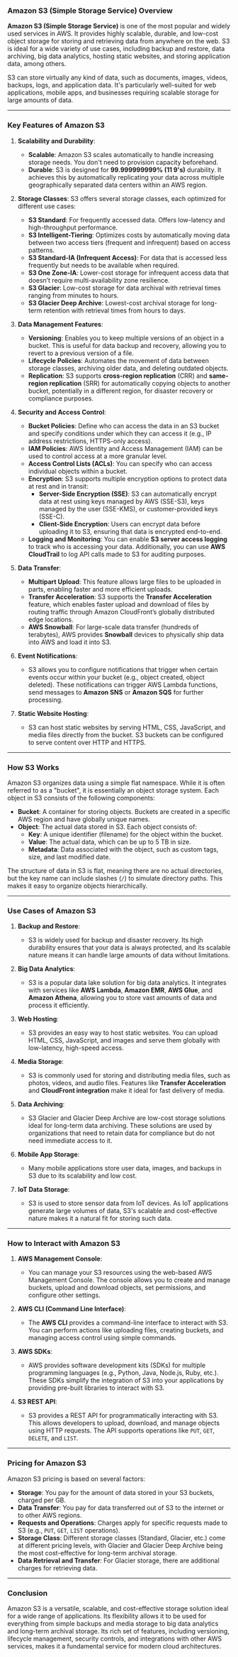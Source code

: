 ### **Amazon S3 (Simple Storage Service) Overview**

**Amazon S3 (Simple Storage Service)** is one of the most popular and widely used services in AWS. It provides highly scalable, durable, and low-cost object storage for storing and retrieving data from anywhere on the web. S3 is ideal for a wide variety of use cases, including backup and restore, data archiving, big data analytics, hosting static websites, and storing application data, among others.

S3 can store virtually any kind of data, such as documents, images, videos, backups, logs, and application data. It's particularly well-suited for web applications, mobile apps, and businesses requiring scalable storage for large amounts of data.

---

### **Key Features of Amazon S3**

1. **Scalability and Durability**:
   - **Scalable**: Amazon S3 scales automatically to handle increasing storage needs. You don't need to provision capacity beforehand.
   - **Durable**: S3 is designed for **99.999999999% (11 9's)** durability. It achieves this by automatically replicating your data across multiple geographically separated data centers within an AWS region.
   
2. **Storage Classes**:
   S3 offers several storage classes, each optimized for different use cases:
   - **S3 Standard**: For frequently accessed data. Offers low-latency and high-throughput performance.
   - **S3 Intelligent-Tiering**: Optimizes costs by automatically moving data between two access tiers (frequent and infrequent) based on access patterns.
   - **S3 Standard-IA (Infrequent Access)**: For data that is accessed less frequently but needs to be available when required.
   - **S3 One Zone-IA**: Lower-cost storage for infrequent access data that doesn’t require multi-availability zone resilience.
   - **S3 Glacier**: Low-cost storage for data archival with retrieval times ranging from minutes to hours.
   - **S3 Glacier Deep Archive**: Lowest-cost archival storage for long-term retention with retrieval times from hours to days.

3. **Data Management Features**:
   - **Versioning**: Enables you to keep multiple versions of an object in a bucket. This is useful for data backup and recovery, allowing you to revert to a previous version of a file.
   - **Lifecycle Policies**: Automates the movement of data between storage classes, archiving older data, and deleting outdated objects.
   - **Replication**: S3 supports **cross-region replication** (CRR) and **same-region replication** (SRR) for automatically copying objects to another bucket, potentially in a different region, for disaster recovery or compliance purposes.

4. **Security and Access Control**:
   - **Bucket Policies**: Define who can access the data in an S3 bucket and specify conditions under which they can access it (e.g., IP address restrictions, HTTPS-only access).
   - **IAM Policies**: AWS Identity and Access Management (IAM) can be used to control access at a more granular level.
   - **Access Control Lists (ACLs)**: You can specify who can access individual objects within a bucket.
   - **Encryption**: S3 supports multiple encryption options to protect data at rest and in transit:
     - **Server-Side Encryption (SSE)**: S3 can automatically encrypt data at rest using keys managed by AWS (SSE-S3), keys managed by the user (SSE-KMS), or customer-provided keys (SSE-C).
     - **Client-Side Encryption**: Users can encrypt data before uploading it to S3, ensuring that data is encrypted end-to-end.
   - **Logging and Monitoring**: You can enable **S3 server access logging** to track who is accessing your data. Additionally, you can use **AWS CloudTrail** to log API calls made to S3 for auditing purposes.

5. **Data Transfer**:
   - **Multipart Upload**: This feature allows large files to be uploaded in parts, enabling faster and more efficient uploads.
   - **Transfer Acceleration**: S3 supports the **Transfer Acceleration** feature, which enables faster upload and download of files by routing traffic through Amazon CloudFront’s globally distributed edge locations.
   - **AWS Snowball**: For large-scale data transfer (hundreds of terabytes), AWS provides **Snowball** devices to physically ship data into AWS and load it into S3.

6. **Event Notifications**:
   - S3 allows you to configure notifications that trigger when certain events occur within your bucket (e.g., object created, object deleted). These notifications can trigger AWS Lambda functions, send messages to **Amazon SNS** or **Amazon SQS** for further processing.

7. **Static Website Hosting**:
   - S3 can host static websites by serving HTML, CSS, JavaScript, and media files directly from the bucket. S3 buckets can be configured to serve content over HTTP and HTTPS.

---

### **How S3 Works**

Amazon S3 organizes data using a simple flat namespace. While it is often referred to as a "bucket", it is essentially an object storage system. Each object in S3 consists of the following components:
- **Bucket**: A container for storing objects. Buckets are created in a specific AWS region and have globally unique names.
- **Object**: The actual data stored in S3. Each object consists of:
  - **Key**: A unique identifier (filename) for the object within the bucket.
  - **Value**: The actual data, which can be up to 5 TB in size.
  - **Metadata**: Data associated with the object, such as custom tags, size, and last modified date.

The structure of data in S3 is flat, meaning there are no actual directories, but the key name can include slashes (`/`) to simulate directory paths. This makes it easy to organize objects hierarchically.

---

### **Use Cases of Amazon S3**

1. **Backup and Restore**:
   - S3 is widely used for backup and disaster recovery. Its high durability ensures that your data is always protected, and its scalable nature means it can handle large amounts of data without limitations.

2. **Big Data Analytics**:
   - S3 is a popular data lake solution for big data analytics. It integrates with services like **AWS Lambda**, **Amazon EMR**, **AWS Glue**, and **Amazon Athena**, allowing you to store vast amounts of data and process it efficiently.

3. **Web Hosting**:
   - S3 provides an easy way to host static websites. You can upload HTML, CSS, JavaScript, and images and serve them globally with low-latency, high-speed access.

4. **Media Storage**:
   - S3 is commonly used for storing and distributing media files, such as photos, videos, and audio files. Features like **Transfer Acceleration** and **CloudFront integration** make it ideal for fast delivery of media.

5. **Data Archiving**:
   - S3 Glacier and Glacier Deep Archive are low-cost storage solutions ideal for long-term data archiving. These solutions are used by organizations that need to retain data for compliance but do not need immediate access to it.

6. **Mobile App Storage**:
   - Many mobile applications store user data, images, and backups in S3 due to its scalability and low cost.

7. **IoT Data Storage**:
   - S3 is used to store sensor data from IoT devices. As IoT applications generate large volumes of data, S3's scalable and cost-effective nature makes it a natural fit for storing such data.

---

### **How to Interact with Amazon S3**

1. **AWS Management Console**:
   - You can manage your S3 resources using the web-based AWS Management Console. The console allows you to create and manage buckets, upload and download objects, set permissions, and configure other settings.

2. **AWS CLI (Command Line Interface)**:
   - The **AWS CLI** provides a command-line interface to interact with S3. You can perform actions like uploading files, creating buckets, and managing access control using simple commands.

3. **AWS SDKs**:
   - AWS provides software development kits (SDKs) for multiple programming languages (e.g., Python, Java, Node.js, Ruby, etc.). These SDKs simplify the integration of S3 into your applications by providing pre-built libraries to interact with S3.

4. **S3 REST API**:
   - S3 provides a REST API for programmatically interacting with S3. This allows developers to upload, download, and manage objects using HTTP requests. The API supports operations like `PUT`, `GET`, `DELETE`, and `LIST`.

---

### **Pricing for Amazon S3**

Amazon S3 pricing is based on several factors:
- **Storage**: You pay for the amount of data stored in your S3 buckets, charged per GB.
- **Data Transfer**: You pay for data transferred out of S3 to the internet or to other AWS regions.
- **Requests and Operations**: Charges apply for specific requests made to S3 (e.g., `PUT`, `GET`, `LIST` operations).
- **Storage Class**: Different storage classes (Standard, Glacier, etc.) come at different pricing levels, with Glacier and Glacier Deep Archive being the most cost-effective for long-term archival storage.
- **Data Retrieval and Transfer**: For Glacier storage, there are additional charges for retrieving data.

---

### **Conclusion**

Amazon S3 is a versatile, scalable, and cost-effective storage solution ideal for a wide range of applications. Its flexibility allows it to be used for everything from simple backups and media storage to big data analytics and long-term archival storage. Its rich set of features, including versioning, lifecycle management, security controls, and integrations with other AWS services, makes it a fundamental service for modern cloud architectures.
